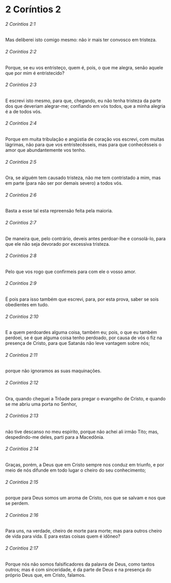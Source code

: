 # 2 Coríntios 2

###### 2 Coríntios 2:1

Mas deliberei isto comigo mesmo: não ir mais ter convosco em tristeza.

###### 2 Coríntios 2:2

Porque, se eu vos entristeço, quem é, pois, o que me alegra, senão aquele que por mim é entristecido?

###### 2 Coríntios 2:3

E escrevi isto mesmo, para que, chegando, eu não tenha tristeza da parte dos que deveriam alegrar-me; confiando em vós todos, que a minha alegria é a de todos vós.

###### 2 Coríntios 2:4

Porque em muita tribulação e angústia de coração vos escrevi, com muitas lágrimas, não para que vos entristecêsseis, mas para que conhecêsseis o amor que abundantemente vos tenho.

###### 2 Coríntios 2:5

Ora, se alguém tem causado tristeza, não me tem contristado a mim, mas em parte (para não ser por demais severo) a todos vós.

###### 2 Coríntios 2:6

Basta a esse tal esta repreensão feita pela maioria.

###### 2 Coríntios 2:7

De maneira que, pelo contrário, deveis antes perdoar-lhe e consolá-lo, para que ele não seja devorado por excessiva tristeza.

###### 2 Coríntios 2:8

Pelo que vos rogo que confirmeis para com ele o vosso amor.

###### 2 Coríntios 2:9

É pois para isso também que escrevi, para, por esta prova, saber se sois obedientes em tudo.

###### 2 Coríntios 2:10

E a quem perdoardes alguma coisa, também eu; pois, o que eu também perdoei, se é que alguma coisa tenho perdoado, por causa de vós o fiz na presença de Cristo, para que Satanás não leve vantagem sobre nós;

###### 2 Coríntios 2:11

porque não ignoramos as suas maquinações.

###### 2 Coríntios 2:12

Ora, quando cheguei a Trôade para pregar o evangelho de Cristo, e quando se me abriu uma porta no Senhor,

###### 2 Coríntios 2:13

não tive descanso no meu espírito, porque não achei ali irmão Tito; mas, despedindo-me deles, parti para a Macedônia.

###### 2 Coríntios 2:14

Graças, porém, a Deus que em Cristo sempre nos conduz em triunfo, e por meio de nós difunde em todo lugar o cheiro do seu conhecimento;

###### 2 Coríntios 2:15

porque para Deus somos um aroma de Cristo, nos que se salvam e nos que se perdem.

###### 2 Coríntios 2:16

Para uns, na verdade, cheiro de morte para morte; mas para outros cheiro de vida para vida. E para estas coisas quem é idôneo?

###### 2 Coríntios 2:17

Porque nós não somos falsificadores da palavra de Deus, como tantos outros; mas é com sinceridade, é da parte de Deus e na presença do próprio Deus que, em Cristo, falamos.

